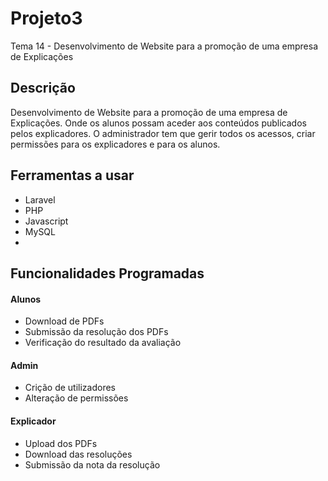 # Projeto3
Tema 14 - Desenvolvimento de Website para a promoção de uma empresa de Explicações

## Descrição
Desenvolvimento de Website para a promoção de uma empresa de Explicações. Onde os 
alunos possam aceder aos conteúdos publicados pelos explicadores. O administrador tem 
que gerir todos os acessos, criar permissões para os explicadores e para os alunos.

## Ferramentas a usar
* Laravel
* PHP
* Javascript
* MySQL
* 
## Funcionalidades Programadas
#### Alunos
* Download de PDFs
* Submissão da resolução dos PDFs
* Verificação do resultado da avaliação
#### Admin
* Crição de utilizadores
* Alteração de permissões
#### Explicador
* Upload dos PDFs
* Download das resoluções
* Submissão da nota da resolução
